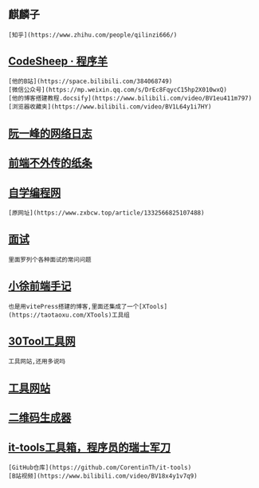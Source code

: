 
# 

## 麒麟子
    [知乎](https://www.zhihu.com/people/qilinzi666/)

## [CodeSheep · 程序羊](https://www.r2coding.com/)
    [他的B站](https://space.bilibili.com/384068749)
    [微信公众号](https://mp.weixin.qq.com/s/DrEc8FqycC15hp2X010wxQ)
    [他的博客搭建教程.docsify](https://www.bilibili.com/video/BV1eu411m797)
    [浏览器收藏夹](https://www.bilibili.com/video/BV1L64y1i7HY)

## [阮一峰的网络日志](https://ruanyifeng.com/blog/)

## [前端不外传的纸条](https://www.yuque.com/yuqueyonghua2m9wj/web_food)

## [自学编程网](https://51izx.cn/)
    [原网址](https://www.zxbcw.top/article/1332566825107488)

## [面试](https://jack-star-t.github.io/interview/)
    里面罗列个各种面试的常问问题

## [小徐前端手记](https://taotaoxu.com/question/)
    也是用vitePress搭建的博客,里面还集成了一个[XTools](https://taotaoxu.com/XTools)工具组

## [30Tool工具网](https://www.30aitool.com/)
    工具网站,还用多说吗

## [工具网站](https://link.liypoi.top/)

## [二维码生成器](https://www.hlcode.cn/)

## [it-tools工具箱，程序员的瑞士军刀](https://it-tools.tech/)
    [GitHub仓库](https://github.com/CorentinTh/it-tools)
    [B站视频](https://www.bilibili.com/video/BV18x4y1v7q9)
